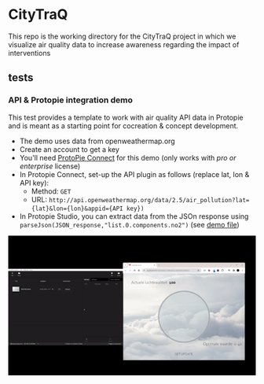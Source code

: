 # CityTraQ
This repo is the working directory for the CityTraQ project in which we visualize air quality data to increase awareness regarding the impact of interventions

## tests
### API & Protopie integration demo
This test provides a template to work with air quality API data in Protopie and is meant as a starting point for cocreation & concept development.
* The demo uses data from openweathermap.org
* Create an account to get a key
* You'll need [ProtoPie Connect](https://www.protopie.io/download#connect-download) for this demo (only works with *pro or enterprise* license)
* In Protopie Connect, set-up the API plugin as follows (replace lat, lon & API key):
    * Method: `GET`
    * URL: `http://api.openweathermap.org/data/2.5/air_pollution?lat={lat}&lon={lon}&appid={API key})`
* In Protopie Studio, you can extract data from the JSOn response using `parseJson(JSON_response,"list.0.components.no2")` (see [demo file](/tests/CityTraQ%20demo.pie))

![demo](/tests/demo1.gif)
